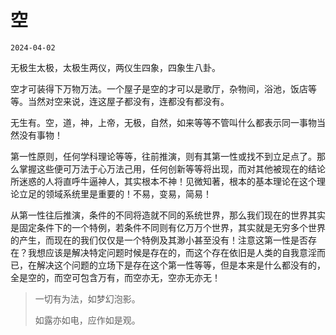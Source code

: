 # 空

`2024-04-02`

无极生太极，太极生两仪，两仪生四象，四象生八卦。

空才可装得下万物万法。一个屋子是空的才可以是歌厅，杂物间，浴池，饭店等等。当然对空来说，连这屋子都没有，连都没有都没有。

无生有。空，道，神，上帝，无极，自然，如来等等不管叫什么都表示同一事物当然没有事物！

第一性原则，任何学科理论等等，往前推演，则有其第一性或找不到立足点了。那么掌握这些便可万法于心万法己用，任何创新等等将出现，而对其他被现在的结论所迷惑的人将直呼牛逼神人，其实根本不神！见微知著，根本的基本理论在这个理论立足的领域系统里是重要的！不易，变易，简易！

从第一性往后推演，条件的不同将造就不同的系统世界，那么我们现在的世界其实是固定条件下的一个特例，若条件不同则有亿万万个世界，其实就是无穷多个世界的产生，而现在的我们仅仅是一个特例及其渺小甚至没有！注意这第一性是否存在？我想应该是解决特定问题时候是存在的，而这个存在依旧是人类的自我意淫而已，在解决这个问题的立场下是存在这个第一性等等，但是本来是什么都没有的，全是空的，而空可包含万有，而空亦无，空亦无亦无！


>
> 一切有为法，如梦幻泡影。
>
> 如露亦如电，应作如是观。
>
